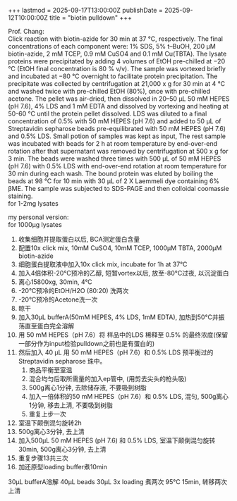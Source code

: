 +++
lastmod = 2025-09-17T13:00:00Z
publishDate = 2025-09-12T10:00:00Z
title = "biotin pulldown"
+++

Prof. Chang:  
Click reaction with biotin-azide for 30 min at 37 °C, respectively. The final concentrations of each component were: 1% SDS, 5% t–BuOH, 200 µM biotin-azide, 2 mM TCEP, 0.9 mM CuSO4 and 0.1 mM Cu(TBTA). The lysate proteins were precipitated by adding 4 volumes of EtOH pre-chilled at −20 °C (EtOH final concentration is 80 % v/v). The sample was vortexed briefly and incubated at −80 °C overnight to facilitate protein precipitation. The precipitate was collected by centrifugation at 21,000 x g for 30 min at 4 °C and washed twice with pre-chilled EtOH (80%), once with pre-chilled acetone. The pellet was air-dried, then dissolved in 20–50 µL 50 mM HEPES (pH 7.6), 4% LDS and 1 mM EDTA and dissolved by vortexing and heating at 50-60 °C until the protein pellet dissolved. LDS was diluted to a final concentration of 0.5% with 50 mM HEPES (pH 7.6) and added to 50 µL of Streptavidin sepharose beads pre-equilibrated with 50 mM HEPES (pH 7.6) and 0.5% LDS. Small potion of samples was kept as input,  The rest sample was incubated with beads for 2 h at room temperature by end-over-end rotation after that supernatant was removed by centrifugation at 500 x g for 3 min. The beads were washed three times with 500 µL of 50 mM HEPES (pH 7.6) with 0.5% LDS with end-over-end rotation at room temperature for 30 min during each wash. The bound protein was eluted by boiling the beads at 98 °C for 10 min with 30 µL of 2 X Laemmeli dye containing 6% βME. The sample was subjected to SDS-PAGE and then colloidal coomassie staining.  
for 1-2mg lysates  

my personal version:  
for 1000μg lysates

1. 收集细胞并提取蛋白以后, BCA测定蛋白含量
2. 配置10x click mix, 10mM CuSO4, 10mM TCEP, 1000μM TBTA, 2000μM biotin-azide  
3. 细胞蛋白提取液中加入10x click mix, incubate for 1h at 37°C
4. 加入4倍体积-20°C预冷的乙醇, 短暂vortex以后, 放至-80°C过夜, 以沉淀蛋白
5. 离心15800xg, 30min, 4°C
6. -20°C预冷的EtOH/H2O (80:20) 洗两次
7. -20°C预冷的Acetone洗一次
8. 晾干
9. 加入30μL bufferA(50mM HEPES, 4% LDS, 1mM EDTA), 加热到50°C并振荡直至蛋白完全溶解
10. 用 50 mM HEPES（pH 7.6）将 样品中的LDS 稀释至 0.5% 的最终浓度(保留一部分作为input检验pulldown之前也是有蛋白的)
11. 然后加入 40 µL 用 50 mM HEPES（pH 7.6）和 0.5% LDS 预平衡过的 Streptavidin sepharose 珠中。
    1. 商品平衡至室温
    2. 混合均匀后取所需量的加入ep管中, (用剪去尖头的枪头吸)
    3. 500g离心1分钟, 去除储存液, 不要吸到树脂
    4. 加入一倍体积的50 mM HEPES（pH 7.6）和 0.5% LDS, 混匀, 500g离心1分钟, 移去上清, 不要吸到树脂
    5. 重复上步一次
12. 室温下颠倒混匀旋转2h
13. 500g离心3分钟, 去上清
14. 加入500μL 50 mM HEPES (pH 7.6) 和 0.5% LDS, 室温下颠倒混匀旋转30min, 500g离心3分钟, 去上清
15. 重复步骤13共三次
16. 加还原型loading buffer煮10min

30μL bufferA溶解
40μL beads
30μL 3x loading 煮两次 95°C 15min, 转移两次上清